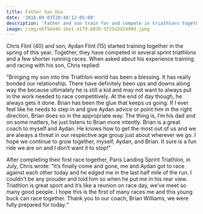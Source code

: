 ```yaml
---
title: Father Son Duo
date: '2018-09-03T20:40:12-05:00'
description: 'Father and son train for and compete in triathlons together. '
image: /img/e6f56d4b-1be1-4179-b036-3725a5d2499d.jpeg
---
```

Chris Flint (40) and son, Aydan Flint (15) started training together in the spring of this year. Together, they have competed in several sprint triathlons and a few shorter running races. When asked about his experience training and racing with his son, Chris replied:

“Bringing my son into the Triathlon world has been a blessing. It has really bonded our relationship. There have definitely been ups and downs along way the because ultimately he is still a kid and may not want to always put in the work needed to race competitively. At the end of day though, he always gets it done. Brian has been the glue that keeps us going. If I ever feel like he needs to step in and give Aydan advice or point him in the right direction, Brian does so in the appropriate way. The thing is, I’m his dad and on some matters, he just listens to Brian more intently. Brian is a great coach to myself and Aydan. He knows how to get the most out of us and we are always a threat in our respective age group just about wherever we go. I hope we continue to grow together, myself, Aydan, and Brian. It sure is a fun ride we are on and I don’t want it to stop!”

After completing their first race together, Paris Landing Sprint Triathlon, in July, Chris wrote: ”It’s finally come and gone, me and Aydan got to race against each other today and he edged me in the last half mile of the run. I couldn’t be any prouder and told him so when he put me in his rear view. Triathlon is great sport and it’s like a reunion on race day, we’ve meet so many good people. I hope this is the first of many races me and this young buck can race together. Thank you to our coach, Brian Williams, we were fully prepared for today.“
